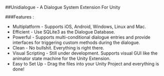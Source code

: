 


##Unidialogue - A Dialogue System Extension For Unity

###Features :
* Multiplatform - Supports iOS, Android, Windows, Linux and Mac. 
* Efficient - Use SQLite3 as the Dialogue Database.
* Powerful - Supports multi-conditional dialogue entries and provide interfaces for triggering custom methods during the dialogue. 
* Clean - No bullshit. Everything is right there. 
* Visual Scripting - Still under development. Supports visual GUI like the animator state machine for the Unity Extension. 
* Easy to Set Up - Drag the files into your Unity Project and everything is done! 



